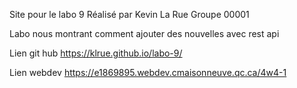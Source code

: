 Site pour le labo 9
Réalisé par Kevin La Rue
Groupe 00001

Labo nous montrant comment ajouter des nouvelles avec rest api

Lien git hub
https://klrue.github.io/labo-9/

Lien webdev
https://e1869895.webdev.cmaisonneuve.qc.ca/4w4-1